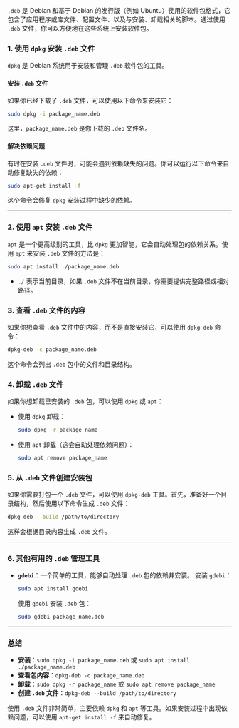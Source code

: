 `.deb` 是 Debian 和基于 Debian 的发行版（例如 Ubuntu）使用的软件包格式，它包含了应用程序或库文件、配置文件、以及与安装、卸载相关的脚本。通过使用 `.deb` 文件，你可以方便地在这些系统上安装软件包。

### 1. **使用 `dpkg` 安装 `.deb` 文件**

`dpkg` 是 Debian 系统用于安装和管理 `.deb` 软件包的工具。

#### **安装 `.deb` 文件**
如果你已经下载了 `.deb` 文件，可以使用以下命令来安装它：

```bash
sudo dpkg -i package_name.deb
```
这里，`package_name.deb` 是你下载的 `.deb` 文件名。

#### **解决依赖问题**
有时在安装 `.deb` 文件时，可能会遇到依赖缺失的问题。你可以运行以下命令来自动修复缺失的依赖：

```bash
sudo apt-get install -f
```

这个命令会修复 `dpkg` 安装过程中缺少的依赖。

---

### 2. **使用 `apt` 安装 `.deb` 文件**

`apt` 是一个更高级别的工具，比 `dpkg` 更加智能，它会自动处理包的依赖关系。使用 `apt` 来安装 `.deb` 文件的方法是：

```bash
sudo apt install ./package_name.deb
```

- `./` 表示当前目录，如果 `.deb` 文件不在当前目录，你需要提供完整路径或相对路径。

### 3. **查看 `.deb` 文件的内容**

如果你想查看 `.deb` 文件中的内容，而不是直接安装它，可以使用 `dpkg-deb` 命令：

```bash
dpkg-deb -c package_name.deb
```

这个命令会列出 `.deb` 包中的文件和目录结构。

### 4. **卸载 `.deb` 文件**

如果你想卸载已安装的 `.deb` 包，可以使用 `dpkg` 或 `apt`：

- 使用 `dpkg` 卸载：
  ```bash
  sudo dpkg -r package_name
  ```

- 使用 `apt` 卸载（这会自动处理依赖问题）：
  ```bash
  sudo apt remove package_name
  ```

### 5. **从 `.deb` 文件创建安装包**

如果你需要打包一个 `.deb` 文件，可以使用 `dpkg-deb` 工具。首先，准备好一个目录结构，然后使用以下命令生成 `.deb` 文件：

```bash
dpkg-deb --build /path/to/directory
```

这样会根据目录内容生成 `.deb` 文件。

---

### 6. **其他有用的 `.deb` 管理工具**

- **`gdebi`**：一个简单的工具，能够自动处理 `.deb` 包的依赖并安装。
  安装 `gdebi`：
  ```bash
  sudo apt install gdebi
  ```
  使用 `gdebi` 安装 `.deb` 包：
  ```bash
  sudo gdebi package_name.deb
  ```

---

### 总结

- **安装**：`sudo dpkg -i package_name.deb` 或 `sudo apt install ./package_name.deb`
- **查看包内容**：`dpkg-deb -c package_name.deb`
- **卸载**：`sudo dpkg -r package_name` 或 `sudo apt remove package_name`
- **创建 `.deb` 文件**：`dpkg-deb --build /path/to/directory`

使用 `.deb` 文件非常简单，主要依赖 `dpkg` 和 `apt` 等工具。如果安装过程中出现依赖问题，可以使用 `apt-get install -f` 来自动修复。